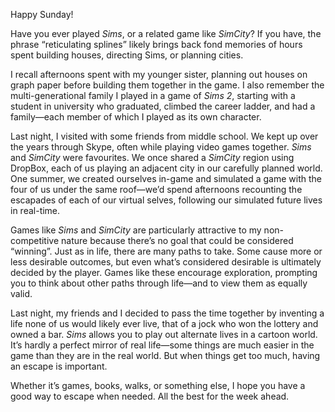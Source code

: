 Happy Sunday!

Have you ever played *Sims*, or a related game like *SimCity*? If you have, the phrase “reticulating splines” likely brings back fond memories of hours spent building houses, directing Sims, or planning cities.

I recall afternoons spent with my younger sister, planning out houses on graph paper before building them together in the game. I also remember the multi-generational family I played in a game of *Sims 2*, starting with a student in university who graduated, climbed the career ladder, and had a family—each member of which I played as its own character.

Last night, I visited with some friends from middle school. We kept up over the years through Skype, often while playing video games together. *Sims* and *SimCity* were favourites. We once shared a *SimCity* region using DropBox, each of us playing an adjacent city in our carefully planned world. One summer, we created ourselves in-game and simulated a game with the four of us under the same roof—we’d spend afternoons recounting the escapades of each of our virtual selves, following our simulated future lives in real-time.

Games like *Sims* and *SimCity* are particularly attractive to my non-competitive nature because there’s no goal that could be considered “winning”. Just as in life, there are many paths to take. Some cause more or less desirable outcomes, but even what’s considered desirable is ultimately decided by the player. Games like these encourage exploration, prompting you to think about other paths through life—and to view them as equally valid.

Last night, my friends and I decided to pass the time together by inventing a life none of us would likely ever live, that of a jock who won the lottery and owned a bar. *Sims* allows you to play out alternate lives in a cartoon world. It’s hardly a perfect mirror of real life—some things are much easier in the game than they are in the real world. But when things get too much, having an escape is important.

Whether it’s games, books, walks, or something else, I hope you have a good way to escape when needed. All the best for the week ahead.